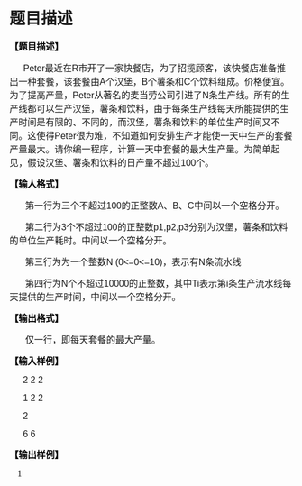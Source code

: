 # 题目描述


<p>
<span style="color:#000000;font-weight:bold;font-size:12.0000pt;font-family:&#39;宋体&#39;;">【</span><span style="color:#000000;font-weight:bold;font-size:12.0000pt;font-family:&#39;宋体&#39;;">题目描述</span><span style="color:#000000;font-weight:bold;font-size:12.0000pt;font-family:&#39;宋体&#39;;">】</span><span style="color:#000000;font-weight:bold;font-size:12.0000pt;font-family:&#39;宋体&#39;;"></span> 
</p>
<p style="text-indent:18.3750pt;">
<span style="font-size:12.0000pt;font-family:&#39;Arial&#39;;">Peter</span><span style="font-size:12.0000pt;font-family:&#39;Arial&#39;;">最近在</span><span style="font-size:12.0000pt;font-family:&#39;Arial&#39;;">R</span><span style="font-size:12.0000pt;font-family:&#39;Arial&#39;;">市开了一家快餐店，为了招揽顾客，该快餐店准备推出一种套餐，该套餐由</span><span style="font-size:12.0000pt;font-family:&#39;Arial&#39;;">A</span><span style="font-size:12.0000pt;font-family:&#39;Arial&#39;;">个汉堡，</span><span style="font-size:12.0000pt;font-family:&#39;Arial&#39;;">B</span><span style="font-size:12.0000pt;font-family:&#39;Arial&#39;;">个薯条和</span><span style="font-size:12.0000pt;font-family:&#39;Arial&#39;;">C</span><span style="font-size:12.0000pt;font-family:&#39;Arial&#39;;">个饮料组成。价格便宜。为了提高产量，</span><span style="font-size:12.0000pt;font-family:&#39;Arial&#39;;">Peter</span><span style="font-size:12.0000pt;font-family:&#39;Arial&#39;;">从著名的麦当劳公司引进了</span><span style="font-size:12.0000pt;font-family:&#39;Arial&#39;;">N</span><span style="font-size:12.0000pt;font-family:&#39;Arial&#39;;">条生产线。所有的生产线都可以生产汉堡，薯条和饮料，由于每条生产线每天所能提供的生产时间是有限的、不同的，而汉堡，薯条和饮料的单位生产时间又不同。这使得</span><span style="font-size:12.0000pt;font-family:&#39;Arial&#39;;">Peter</span><span style="font-size:12.0000pt;font-family:&#39;Arial&#39;;">很为难，不知道如何安排生产才能使一天中生产的套餐产量最大。请你编一程序，计算一天中套餐的最大生产量。为简单起见，假设汉堡、薯条和饮料的日产量不超过</span><span style="font-size:12.0000pt;font-family:&#39;Arial&#39;;">100</span><span style="font-size:12.0000pt;font-family:&#39;Arial&#39;;">个。</span><span style="font-size:12.0000pt;font-family:&#39;宋体&#39;;"></span> 
</p>
<p>
<span style="color:#000000;font-weight:bold;font-size:12.0000pt;font-family:&#39;宋体&#39;;">【输人格式】</span><span style="color:#000000;font-weight:bold;font-size:12.0000pt;font-family:&#39;宋体&#39;;"></span> 
</p>
<p style="text-indent:21.0000pt;">
<span style="font-size:12.0000pt;font-family:&#39;Arial&#39;;">第一行为三个不超过</span><span style="font-size:12.0000pt;font-family:&#39;Arial&#39;;">100</span><span style="font-size:12.0000pt;font-family:&#39;Arial&#39;;">的正整数</span><span style="font-size:12.0000pt;font-family:&#39;Arial&#39;;">A</span><span style="font-size:12.0000pt;font-family:&#39;Arial&#39;;">、</span><span style="font-size:12.0000pt;font-family:&#39;Arial&#39;;">B</span><span style="font-size:12.0000pt;font-family:&#39;Arial&#39;;">、</span><span style="font-size:12.0000pt;font-family:&#39;Arial&#39;;">C</span><span style="font-size:12.0000pt;font-family:&#39;Arial&#39;;">中间以一个空格分开。</span><span style="font-size:12.0000pt;font-family:&#39;Arial&#39;;"></span> 
</p>
<p style="text-indent:21.0000pt;">
<span style="font-size:12.0000pt;font-family:&#39;Arial&#39;;">第二行为</span><span style="font-size:12.0000pt;font-family:&#39;Arial&#39;;">3</span><span style="font-size:12.0000pt;font-family:&#39;Arial&#39;;">个不超过</span><span style="font-size:12.0000pt;font-family:&#39;Arial&#39;;">100</span><span style="font-size:12.0000pt;font-family:&#39;Arial&#39;;">的正整数</span><span style="font-size:12.0000pt;font-family:&#39;Arial&#39;;">p1,p2,p3</span><span style="font-size:12.0000pt;font-family:&#39;Arial&#39;;">分别为汉堡，薯条和饮料的单位生产耗时。中间以一个空格分开。</span><span style="font-size:12.0000pt;font-family:&#39;Arial&#39;;"></span> 
</p>
<p style="text-indent:21.0000pt;">
<span style="font-size:12.0000pt;font-family:&#39;Arial&#39;;">第三行为为一个整数</span><span style="font-size:12.0000pt;font-family:&#39;Arial&#39;;">N (0&lt;=0&lt;=10)</span><span style="font-size:12.0000pt;font-family:&#39;Arial&#39;;">，表示有</span><span style="font-size:12.0000pt;font-family:&#39;Arial&#39;;">N</span><span style="font-size:12.0000pt;font-family:&#39;Arial&#39;;">条流水线</span><span style="font-size:12.0000pt;font-family:&#39;Arial&#39;;"></span> 
</p>
<p style="text-indent:21.0000pt;">
<span style="font-size:12.0000pt;font-family:&#39;Arial&#39;;">第四行为</span><span style="font-size:12.0000pt;font-family:&#39;Arial&#39;;">N</span><span style="font-size:12.0000pt;font-family:&#39;Arial&#39;;">个不超过</span><span style="font-size:12.0000pt;font-family:&#39;Arial&#39;;">10000</span><span style="font-size:12.0000pt;font-family:&#39;Arial&#39;;">的正整数，其中</span><span style="font-size:12.0000pt;font-family:&#39;Arial&#39;;">Ti</span><span style="font-size:12.0000pt;font-family:&#39;Arial&#39;;">表示第</span><span style="font-size:12.0000pt;font-family:&#39;Arial&#39;;">i</span><span style="font-size:12.0000pt;font-family:&#39;Arial&#39;;">条生产流水线每天提供的生产时间，中间以一个空格分开。</span><span style="font-size:12.0000pt;font-family:&#39;Arial&#39;;"></span> 
</p>
<p>
<span style="color:#000000;font-weight:bold;font-size:12.0000pt;font-family:&#39;宋体&#39;;">【输出格式】</span><span style="color:#000000;font-weight:bold;font-size:12.0000pt;font-family:&#39;宋体&#39;;"></span> 
</p>
<p style="text-indent:21.0000pt;">
<span style="font-size:12.0000pt;font-family:&#39;Arial&#39;;">仅一行，即每天套餐的最大产量。</span><span style="font-size:12.0000pt;font-family:&#39;宋体&#39;;"></span> 
</p>
<p>
<span style="font-size:12.0000pt;font-family:&#39;宋体&#39;;"></span> 
</p>
<p>
<span style="color:#000000;font-weight:bold;font-size:12.0000pt;font-family:&#39;宋体&#39;;">【输入样例】</span><span style="color:#000000;font-weight:bold;font-size:12.0000pt;font-family:&#39;宋体&#39;;"></span> 
</p>
<p style="margin-left:18.0000pt;">
<span style="font-size:12.0000pt;font-family:&#39;Arial&#39;;">2 2 2</span><span style="font-size:12.0000pt;font-family:&#39;Arial&#39;;"></span> 
</p>
<p style="margin-left:18.0000pt;">
<span style="font-size:12.0000pt;font-family:&#39;Arial&#39;;">1 2 2</span><span style="font-size:12.0000pt;font-family:&#39;Arial&#39;;"></span> 
</p>
<p style="margin-left:18.0000pt;">
<span style="font-size:12.0000pt;font-family:&#39;Arial&#39;;">2</span><span style="font-size:12.0000pt;font-family:&#39;Arial&#39;;"></span> 
</p>
<p style="margin-left:18.0000pt;">
<span style="font-size:12.0000pt;font-family:&#39;Arial&#39;;">6 6</span><span style="font-size:12.0000pt;font-family:&#39;Arial&#39;;"></span> 
</p>
<p>
<span style="font-size:12.0000pt;font-family:&#39;宋体&#39;;"></span> 
</p>
<p>
<span style="color:#000000;font-weight:bold;font-size:12.0000pt;font-family:&#39;宋体&#39;;">【输</span><span style="color:#000000;font-weight:bold;font-size:12.0000pt;font-family:&#39;宋体&#39;;">出</span><span style="color:#000000;font-weight:bold;font-size:12.0000pt;font-family:&#39;宋体&#39;;">样例】</span><span style="color:#000000;font-weight:bold;font-size:12.0000pt;font-family:&#39;宋体&#39;;"></span> 
</p>
<p style="text-indent:10.5000pt;">
<span style="font-size:12.0000pt;font-family:&#39;宋体&#39;;">1</span><span style="font-size:12.0000pt;font-family:&#39;宋体&#39;;"></span> 
</p>
